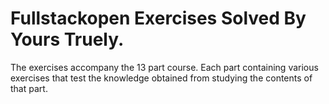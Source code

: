 # Fullstackopen Exercises Solved By Yours Truely.

The exercises accompany the 13 part course.
Each part containing various exercises that test the knowledge obtained from studying the contents of that part.
